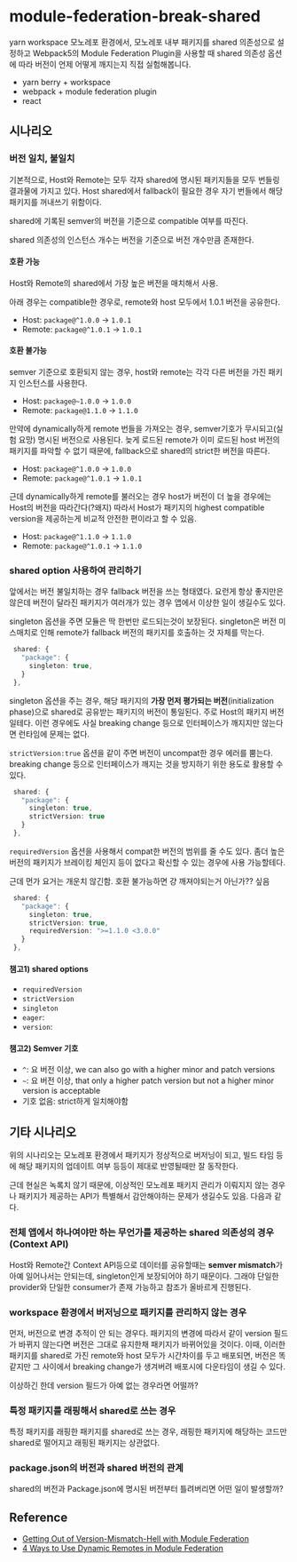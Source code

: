# module-federation-break-shared

yarn workspace 모노레포 환경에서, 모노레포 내부 패키지를 shared 의존성으로 설정하고
Webpack5의 Module Federation Plugin을 사용할 때 shared 의존성 옵션에 따라 버전이 언제 어떻게 깨지는지 직접 실험해봅니다.

- yarn berry + workspace
- webpack + module federation plugin
- react

## 시나리오

### 버전 일치, 불일치

기본적으로, Host와 Remote는 모두 각자 shared에 명시된 패키지들을 모두 번들링 결과물에 가지고 있다. Host shared에서 fallback이 필요한 경우 자기 번들에서 해당 패키지를 꺼내쓰기 위함이다.

shared에 기록된 semver의 버전을 기준으로 compatible 여부를 따진다.

shared 의존성의 인스턴스 개수는 버전을 기준으로 버전 개수만큼 존재한다.

#### 호환 가능

Host와 Remote의 shared에서 가장 높은 버전을 매치해서 사용.

아래 경우는 compatible한 경우로, remote와 host 모두에서 1.0.1 버전을 공유한다.

- Host: `package@^1.0.0` -> `1.0.1`
- Remote: `package@^1.0.1` -> `1.0.1`

#### 호환 불가능

semver 기준으로 호환되지 않는 경우, host와 remote는 각각 다른 버전을 가진 패키지 인스턴스를 사용한다.

- Host: `package@~1.0.0` -> `1.0.0`
- Remote: `package@1.1.0` -> `1.1.0`

만약에 dynamically하게 remote 번들을 가져오는 경우, semver기호가 무시되고(실험 요망) 명시된 버전으로 사용된다. 늦게 로드된 remote가 이미 로드된 host 버전의 패키지를 파악할 수 없기 때문에, fallback으로 shared의 strict한 버전을 따른다.

- Host: `package@^1.0.0` -> `1.0.0`
- Remote: `package@^1.0.1` -> `1.0.1`

근데 dynamically하게 remote를 불러오는 경우 host가 버전이 더 높을 경우에는 Host의 버전을 따라간다(?왜지) 따라서 Host가 패키지의 highest compatible version을 제공하는게 비교적 안전한 편이라고 할 수 있음.

- Host: `package@^1.1.0` -> `1.1.0`
- Remote: `package@^1.0.1` -> `1.1.0`

### shared option 사용하여 관리하기

앞에서는 버전 불일치하는 경우 fallback 버전을 쓰는 형태였다. 요런게 항상 좋지만은 않은데 버전이 달라진 패키지가 여러개가 있는 경우 앱에서 이상한 일이 생길수도 있다.

singleton 옵션을 주면 모듈은 딱 한번만 로드되는것이 보장된다. singleton은 버전 미스매치로 인해 remote가 fallback 버전의 패키지를 호출하는 것 자체를 막는다.

```ts
 shared: {
   "package": {
     singleton: true,
   }
 },
```

singleton 옵션을 주는 경우, 해당 패키지의 **가장 먼저 평가되는 버전**(initialization phase)으로 shared로 공유받는 패키지의 버전이 통일된다. 주로 Host의 패키지 버전일테다. 이런 경우에도 사실 breaking change 등으로 인터페이스가 깨지지만 않는다면 런타임에 문제는 없다.

`strictVersion:true` 옵션을 같이 주면 버전이 uncompat한 경우 에러를 뿜는다. breaking change 등으로 인터페이스가 깨지는 것을 방지하기 위한 용도로 활용할 수 있다.

```ts
 shared: {
   "package": {
     singleton: true,
     strictVersion: true
   }
 },
```

`requiredVersion` 옵션을 사용해서 compat한 버전의 범위를 줄 수도 있다. 좀더 높은 버전의 패키지가 브레이킹 체인지 등이 없다고 확신할 수 있는 경우에 사용 가능할테다.

근데 먼가 요거는 개운치 않긴함. 호환 불가능하면 걍 깨져야되는거 아닌가?? 싶음

```ts
 shared: {
   "package": {
     singleton: true,
     strictVersion: true,
     requiredVersion: ">=1.1.0 <3.0.0"
   }
 },
```

#### 챔고1) shared options

- `requiredVersion`
- `strictVersion`
- `singleton`
- `eager`:
- `version`:

#### 챔고2) Semver 기호

- `^`: 요 버전 이상, we can also go with a higher minor and patch versions
- `~`: 요 버전 이상, that only a higher patch version but not a higher minor version is acceptable
- 기호 없음: strict하게 일치해야함

## 기타 시나리오

위의 시나리오는 모노레포 환경에서 패키지가 정상적으로 버저닝이 되고, 빌드 타임 등에 해당 패키지의 업데이트 여부 등등이 제대로 반영될때만 잘 동작한다.

근데 현실은 녹록치 않기 때문에, 이상적인 모노레포 패키지 관리가 이뤄지지 않는 경우나 패키지가 제공하는 API가 특별해서 감안해야하는 문제가 생길수도 있음. 다음과 같다.

### 전체 앱에서 하나여야만 하는 무언가를 제공하는 shared 의존성의 경우(Context API)

Host와 Remote간 Context API등으로 데이터를 공유할때는 **semver mismatch**가 아예 일어나서는 안되는데, singleton인게 보장되어야 하기 때문이다. 그래야 단일한 provider와 단일한 consumer가 존재 가능하고 참조가 올바르게 진행된다.

### workspace 환경에서 버저닝으로 패키지를 관리하지 않는 경우

먼저, 버전으로 변경 추적이 안 되는 경우다. 패키지의 변경에 따라서 같이 version 필드가 바뀌지 않는다면 버전은 그대로 유지한채 패키지가 바뀌어있을 것이다. 이때, 이러한 패키지를 shared로 가진 remote와 host 모두가 시간차이를 두고 배포되면, 버전은 똑같지만 그 사이에서 breaking change가 생겨버려 배포시에 다운타임이 생길 수 있다.

이상하긴 한데 version 필드가 아예 없는 경우라면 어떨까?

### 특정 패키지를 래핑해서 shared로 쓰는 경우

특정 패키지를 래핑한 패키지를 shared로 쓰는 경우, 래핑한 패키지에 해당하는 코드만 shared로 떨어지고 래핑된 패키지는 상관없다.

### package.json의 버전과 shared 버전의 관계

shared의 버전과 Package.json에 명시된 버전부터 틀려버리면 어떤 일이 발생할까?

## Reference

- [Getting Out of Version-Mismatch-Hell with Module Federation](https://www.angulararchitects.io/en/aktuelles/getting-out-of-version-mismatch-hell-with-module-federation/)
- [4 Ways to Use Dynamic Remotes in Module Federation](https://oskari.io/blog/dynamic-remotes-module-federation/)
